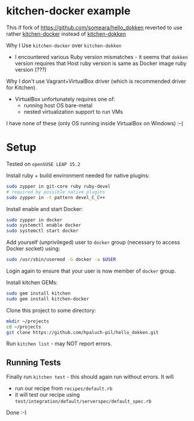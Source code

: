 # kitchen-docker example

This if fork of https://github.com/someara/hello_dokken reverted to use 
rather [kitchen-docker](https://github.com/test-kitchen/kitchen-docker)
instead of [kitchen-dokken](https://github.com/test-kitchen/kitchen-dokken)

Why I Use `kitchen-docker` over `kitchen-dokken`
* I encountered various Ruby version mismatches - it seems that `dokken` version
  requires that Host ruby version is same as Docker image ruby version (???)

Why I don't use Vagrant+VirtualBox driver (which is recommended driver for Kitchen).

* VirtualBox unfortunately requires one of:
  - running host OS bare-metal
  - nested virtualization support
  to run VMs

I have none of these (only OS running inside VirtualBox on Windows) :-(

# Setup

Tested on `openSUSE LEAP 15.2`

Install ruby + build environment needed for native plugins:

```bash
sudo zypper in git-core ruby ruby-devel
# required by possible native plugins
sudo zypper in -t pattern devel_C_C++
```

Install enable and start Docker:

```bash
sudo zypper in docker
sudo systemctl enable docker
sudo systemctl start docker
```

Add yourself (unprivileged) user to `docker` group (necessary to access Docker socket) using:

```bash
sudo /usr/sbin/usermod -G docker -a $USER
```

Login again to ensure that your user is now member of `docker` group.

Install kitchen GEMs:

```bash
sudo gem install kitchen
sudo gem install kitchen-docker
```

Clone this project to some directory:
```bash
mkdir ~/projects
cd ~/projects
git clone https://github.com/hpaluch-pil/hello_dokken.git
```

Run `kitchen list` - may NOT report errors.

## Running Tests

Finally run `kitchen test` - this should again run without errors. It will
- run our recipe from `recipes/default.rb`
- it will test our recipe using `test/integration/default/serverspec/default_spec.rb`

Done :-)



